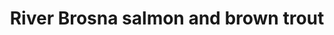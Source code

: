 ---
title: "River Brosna salmon and brown trout"
address: "Shannon Regional Fisheries, Dock Road, Limerick, Co. Limerick"
tel: "+353 (0)61 30 0238"
county: "Limerick"
category: "Game Angling"
type: "Content"
lat: "52.655372619628906"
lng: "-8.651154518127441"
---